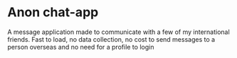 # Anon chat-app
 A message application made to communicate with a few of my international friends.  Fast to load, no data collection, no cost to send messages to a person overseas and no need for a profile to login
